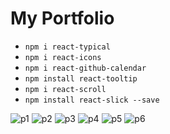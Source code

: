 # My Portfolio

- `npm i react-typical`
- `npm i react-icons`
- `npm i react-github-calendar`
- `npm install react-tooltip`
- `npm i react-scroll`
- `npm install react-slick --save`



![p1](https://github.com/user-attachments/assets/5c767d94-4915-4483-b0a7-6894fea2bcef)
![p2](https://github.com/user-attachments/assets/3957b614-3634-4562-8fcd-44ea6d55147d)
![p3](https://github.com/user-attachments/assets/da4116e0-4543-4d52-9bb7-d0ea89154e8c)
![p4](https://github.com/user-attachments/assets/3a20aee5-5983-46e9-9f70-579964f0927c)
![p5](https://github.com/user-attachments/assets/b40ed28e-28ba-4d90-91b7-ddd2fbb84bd9)
![p6](https://github.com/user-attachments/assets/c97af5a0-65dd-4fad-a549-0d22051721c1)

